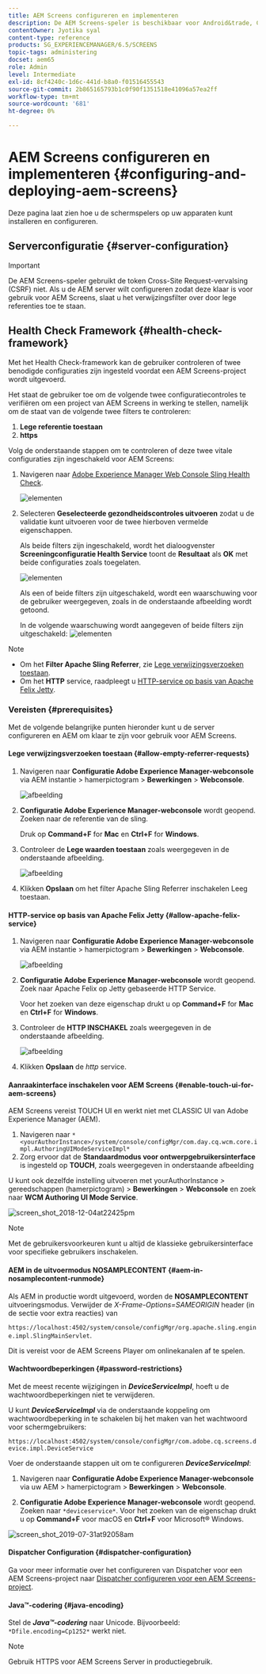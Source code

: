 ```yaml
---
title: AEM Screens configureren en implementeren
description: De AEM Screens-speler is beschikbaar voor Android&trade, Chrome OS, iOS en Windows. Meer informatie over de configuratie en implementatie van AEM Screens.
contentOwner: Jyotika syal
content-type: reference
products: SG_EXPERIENCEMANAGER/6.5/SCREENS
topic-tags: administering
docset: aem65
role: Admin
level: Intermediate
exl-id: 8cf4240c-1d6c-441d-b8a0-f01516455543
source-git-commit: 2b865165793b1c0f90f1351518e41096a57ea2ff
workflow-type: tm+mt
source-wordcount: '681'
ht-degree: 0%

---
```


# AEM Screens configureren en implementeren {#configuring-and-deploying-aem-screens}

Deze pagina laat zien hoe u de schermspelers op uw apparaten kunt installeren en configureren.

## Serverconfiguratie {#server-configuration}

>[!IMPORTANT]
>
>De AEM Screens-speler gebruikt de token Cross-Site Request-vervalsing (CSRF) niet. Als u de AEM server wilt configureren zodat deze klaar is voor gebruik voor AEM Screens, slaat u het verwijzingsfilter over door lege referenties toe te staan.

## Health Check Framework {#health-check-framework}

Met het Health Check-framework kan de gebruiker controleren of twee benodigde configuraties zijn ingesteld voordat een AEM Screens-project wordt uitgevoerd.

Het staat de gebruiker toe om de volgende twee configuratiecontroles te verifiëren om een project van AEM Screens in werking te stellen, namelijk om de staat van de volgende twee filters te controleren:

1. **Lege referentie toestaan**
2. **https**

Volg de onderstaande stappen om te controleren of deze twee vitale configuraties zijn ingeschakeld voor AEM Screens:

1. Navigeren naar [Adobe Experience Manager Web Console Sling Health Check](http://localhost:4502/system/console/healthcheck?tags=screensconfigs&amp;overrideGlobalTimeout=).

   ![elementen](assets/health-check1.png)


2. Selecteren **Geselecteerde gezondheidscontroles uitvoeren** zodat u de validatie kunt uitvoeren voor de twee hierboven vermelde eigenschappen.

   Als beide filters zijn ingeschakeld, wordt het dialoogvenster **Screeningconfiguratie Health Service** toont de **Resultaat** als **OK** met beide configuraties zoals toegelaten.

   ![elementen](assets/health-check2.png)

   Als een of beide filters zijn uitgeschakeld, wordt een waarschuwing voor de gebruiker weergegeven, zoals in de onderstaande afbeelding wordt getoond.

   In de volgende waarschuwing wordt aangegeven of beide filters zijn uitgeschakeld:
   ![elementen](assets/health-check3.png)

>[!NOTE]
>
>* Om het **Filter Apache Sling Referrer**, zie [Lege verwijzingsverzoeken toestaan](/help/user-guide/configuring-screens-introduction.md#allow-empty-referrer-requests).
>* Om het **HTTP** service, raadpleegt u [HTTP-service op basis van Apache Felix Jetty](/help/user-guide/configuring-screens-introduction.md#allow-apache-felix-service).

### Vereisten {#prerequisites}

Met de volgende belangrijke punten hieronder kunt u de server configureren en AEM om klaar te zijn voor gebruik voor AEM Screens.

#### Lege verwijzingsverzoeken toestaan {#allow-empty-referrer-requests}

1. Navigeren naar **Configuratie Adobe Experience Manager-webconsole** via AEM instantie > hamerpictogram > **Bewerkingen** > **Webconsole**.

   ![afbeelding](assets/config/empty-ref1.png)

1. **Configuratie Adobe Experience Manager-webconsole** wordt geopend. Zoeken naar de referentie van de sling.

   Druk op **Command+F** for **Mac** en **Ctrl+F** for **Windows**.

1. Controleer de **Lege waarden toestaan** zoals weergegeven in de onderstaande afbeelding.

   ![afbeelding](assets/config/empty-ref2.png)

1. Klikken **Opslaan** om het filter Apache Sling Referrer inschakelen Leeg toestaan.


#### HTTP-service op basis van Apache Felix Jetty {#allow-apache-felix-service}

1. Navigeren naar **Configuratie Adobe Experience Manager-webconsole** via AEM instantie > hamerpictogram > **Bewerkingen** > **Webconsole**.

   ![afbeelding](assets/config/empty-ref1.png)

1. **Configuratie Adobe Experience Manager-webconsole** wordt geopend. Zoek naar Apache Felix op Jetty gebaseerde HTTP Service.

   Voor het zoeken van deze eigenschap drukt u op **Command+F** for **Mac** en **Ctrl+F** for **Windows**.

1. Controleer de **HTTP INSCHAKEL** zoals weergegeven in de onderstaande afbeelding.

   ![afbeelding](assets/config/config-1.png)

1. Klikken **Opslaan** de *http* service.

#### Aanraakinterface inschakelen voor AEM Screens {#enable-touch-ui-for-aem-screens}

AEM Screens vereist TOUCH UI en werkt niet met CLASSIC UI van Adobe Experience Manager (AEM).

1. Navigeren naar `*<yourAuthorInstance>/system/console/configMgr/com.day.cq.wcm.core.impl.AuthoringUIModeServiceImpl*`
1. Zorg ervoor dat de **Standaardmodus voor ontwerpgebruikersinterface** is ingesteld op **TOUCH**, zoals weergegeven in onderstaande afbeelding

U kunt ook dezelfde instelling uitvoeren met yourAuthorInstance *>* gereedschappen (hamerpictogram) > **Bewerkingen** > **Webconsole** en zoek naar **WCM Authoring UI Mode Service**.

![screen_shot_2018-12-04at22425pm](assets/screen_shot_2018-12-04at22425pm.png)

>[!NOTE]
>
>Met de gebruikersvoorkeuren kunt u altijd de klassieke gebruikersinterface voor specifieke gebruikers inschakelen.

#### AEM in de uitvoermodus NOSAMPLECONTENT {#aem-in-nosamplecontent-runmode}

Als AEM in productie wordt uitgevoerd, worden de **NOSAMPLECONTENT** uitvoeringsmodus. Verwijder de *X-Frame-Options=SAMEORIGIN* header (in de sectie voor extra reacties) van

`https://localhost:4502/system/console/configMgr/org.apache.sling.engine.impl.SlingMainServlet`.

Dit is vereist voor de AEM Screens Player om onlinekanalen af te spelen.

#### Wachtwoordbeperkingen {#password-restrictions}

Met de meest recente wijzigingen in ***DeviceServiceImpl***, hoeft u de wachtwoordbeperkingen niet te verwijderen.

U kunt ***DeviceServiceImpl*** via de onderstaande koppeling om wachtwoordbeperking in te schakelen bij het maken van het wachtwoord voor schermgebruikers:

`https://localhost:4502/system/console/configMgr/com.adobe.cq.screens.device.impl.DeviceService`

Voer de onderstaande stappen uit om te configureren ***DeviceServiceImpl***:

1. Navigeren naar **Configuratie Adobe Experience Manager-webconsole** via uw AEM > hamerpictogram > **Bewerkingen** > **Webconsole**.

1. **Configuratie Adobe Experience Manager-webconsole** wordt geopend. Zoeken naar `*deviceservice*`. Voor het zoeken van de eigenschap drukt u op **Command+F** voor macOS en **Ctrl+F** voor Microsoft® Windows.

![screen_shot_2019-07-31at92058am](assets/screen_shot_2019-07-31at92058am.png)

#### Dispatcher Configuration {#dispatcher-configuration}

Ga voor meer informatie over het configureren van Dispatcher voor een AEM Screens-project naar [Dispatcher configureren voor een AEM Screens-project](dispatcher-configurations-aem-screens.md).

#### Java™-codering {#java-encoding}

Stel de ***Java™-codering*** naar Unicode. Bijvoorbeeld: `*Dfile.encoding=Cp1252*` werkt niet.

>[!NOTE]
>
>Gebruik HTTPS voor AEM Screens Server in productiegebruik.
